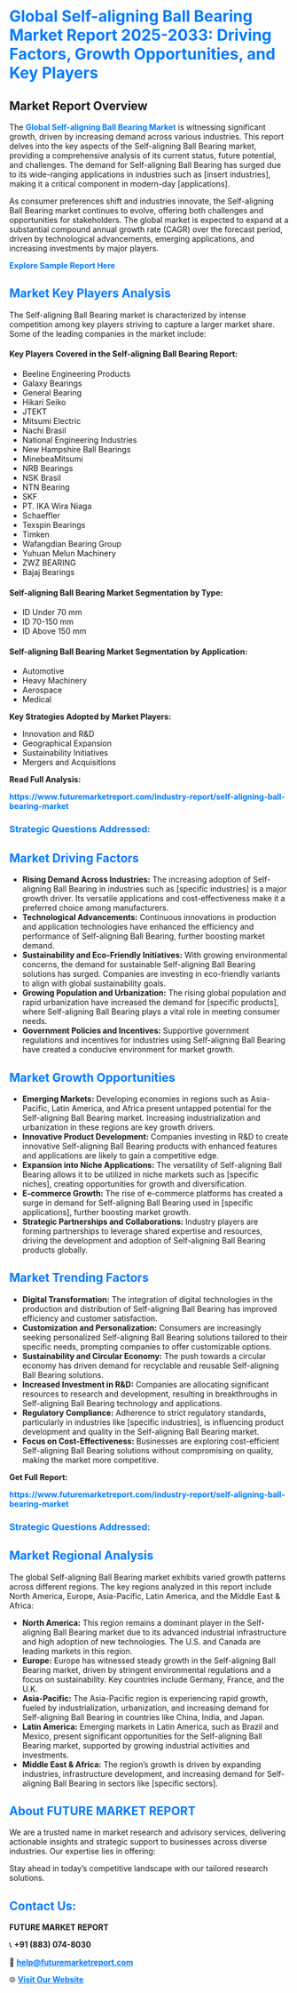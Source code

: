 <h1 style="color: #007BFF;">Global Self-aligning Ball Bearing Market Report 2025-2033: Driving Factors, Growth Opportunities, and Key Players</h1>

<section id="overview">
<h2>Market Report Overview</h2>
<p>The <a href="https://www.futuremarketreport.com/industry-report/self-aligning-ball-bearing-market" style="color: #007BFF; text-decoration: none;"><strong>Global Self-aligning Ball Bearing Market</strong></a> is witnessing significant growth, driven by increasing demand across various industries. This report delves into the key aspects of the Self-aligning Ball Bearing market, providing a comprehensive analysis of its current status, future potential, and challenges. The demand for Self-aligning Ball Bearing has surged due to its wide-ranging applications in industries such as [insert industries], making it a critical component in modern-day [applications].</p>
<p>As consumer preferences shift and industries innovate, the Self-aligning Ball Bearing market continues to evolve, offering both challenges and opportunities for stakeholders. The global market is expected to expand at a substantial compound annual growth rate (CAGR) over the forecast period, driven by technological advancements, emerging applications, and increasing investments by major players.</p>
</section>

<section id="overview">
<p><a href="https://www.futuremarketreport.com/request-sample/reportId=52243" style="color: #007BFF; text-decoration: none;"><strong>Explore Sample Report Here</strong></a></p>
</section>

<section id="key-players">
<h2 style="color: #007BFF;">Market Key Players Analysis</h2>
<p>The Self-aligning Ball Bearing market is characterized by intense competition among key players striving to capture a larger market share. Some of the leading companies in the market include:</p>
<h4>Key Players Covered in the Self-aligning Ball Bearing Report:</h4>
<ul><li>Beeline Engineering Products</li><li>Galaxy Bearings</li><li>General Bearing</li><li>Hikari Seiko</li><li>JTEKT</li><li>Mitsumi Electric</li><li>Nachi Brasil</li><li>National Engineering Industries</li><li>New Hampshire Ball Bearings</li><li>MinebeaMitsumi</li><li>NRB Bearings</li><li>NSK Brasil</li><li>NTN Bearing</li><li>SKF</li><li>PT. IKA Wira Niaga</li><li>Schaeffler</li><li>Texspin Bearings</li><li>Timken</li><li>Wafangdian Bearing Group</li><li>Yuhuan Melun Machinery</li><li>ZWZ BEARING</li><li>Bajaj Bearings</li></ul>
<h4>Self-aligning Ball Bearing Market Segmentation by Type:</h4>
<ul><li>ID Under 70 mm</li><li>ID 70-150 mm</li><li>ID Above 150 mm</li></ul>

<h4>Self-aligning Ball Bearing Market Segmentation by Application:</h4>
<ul><li>Automotive</li><li>Heavy Machinery</li><li>Aerospace</li><li>Medical</li></ul>
<p><strong>Key Strategies Adopted by Market Players:</strong></p>
<ul>
<li>Innovation and R&D</li>
<li>Geographical Expansion</li>
<li>Sustainability Initiatives</li>
<li>Mergers and Acquisitions</li>
</ul>
</section>

<section>
<p><strong>Read Full Analysis: </strong></p><a href="https://www.futuremarketreport.com/industry-report/self-aligning-ball-bearing-market" style="color: #007BFF; text-decoration: none;"><strong>https://www.futuremarketreport.com/industry-report/self-aligning-ball-bearing-market</strong></a>
<h3 style="color: #007BFF;">Strategic Questions Addressed:</h3>
</section>

<section id="driving-factors">
<h2 style="color: #007BFF;">Market Driving Factors</h2>
<ul>
<li><strong>Rising Demand Across Industries:</strong> The increasing adoption of Self-aligning Ball Bearing in industries such as [specific industries] is a major growth driver. Its versatile applications and cost-effectiveness make it a preferred choice among manufacturers.</li>
<li><strong>Technological Advancements:</strong> Continuous innovations in production and application technologies have enhanced the efficiency and performance of Self-aligning Ball Bearing, further boosting market demand.</li>
<li><strong>Sustainability and Eco-Friendly Initiatives:</strong> With growing environmental concerns, the demand for sustainable Self-aligning Ball Bearing solutions has surged. Companies are investing in eco-friendly variants to align with global sustainability goals.</li>
<li><strong>Growing Population and Urbanization:</strong> The rising global population and rapid urbanization have increased the demand for [specific products], where Self-aligning Ball Bearing plays a vital role in meeting consumer needs.</li>
<li><strong>Government Policies and Incentives:</strong> Supportive government regulations and incentives for industries using Self-aligning Ball Bearing have created a conducive environment for market growth.</li>
</ul>
</section>

<section id="growth-opportunities">
<h2 style="color: #007BFF;">Market Growth Opportunities</h2>
<ul>
<li><strong>Emerging Markets:</strong> Developing economies in regions such as Asia-Pacific, Latin America, and Africa present untapped potential for the Self-aligning Ball Bearing market. Increasing industrialization and urbanization in these regions are key growth drivers.</li>
<li><strong>Innovative Product Development:</strong> Companies investing in R&D to create innovative Self-aligning Ball Bearing products with enhanced features and applications are likely to gain a competitive edge.</li>
<li><strong>Expansion into Niche Applications:</strong> The versatility of Self-aligning Ball Bearing allows it to be utilized in niche markets such as [specific niches], creating opportunities for growth and diversification.</li>
<li><strong>E-commerce Growth:</strong> The rise of e-commerce platforms has created a surge in demand for Self-aligning Ball Bearing used in [specific applications], further boosting market growth.</li>
<li><strong>Strategic Partnerships and Collaborations:</strong> Industry players are forming partnerships to leverage shared expertise and resources, driving the development and adoption of Self-aligning Ball Bearing products globally.</li>
</ul>
</section>

<section id="trending-factors">
<h2 style="color: #007BFF;">Market Trending Factors</h2>
<ul>
<li><strong>Digital Transformation:</strong> The integration of digital technologies in the production and distribution of Self-aligning Ball Bearing has improved efficiency and customer satisfaction.</li>
<li><strong>Customization and Personalization:</strong> Consumers are increasingly seeking personalized Self-aligning Ball Bearing solutions tailored to their specific needs, prompting companies to offer customizable options.</li>
<li><strong>Sustainability and Circular Economy:</strong> The push towards a circular economy has driven demand for recyclable and reusable Self-aligning Ball Bearing solutions.</li>
<li><strong>Increased Investment in R&D:</strong> Companies are allocating significant resources to research and development, resulting in breakthroughs in Self-aligning Ball Bearing technology and applications.</li>
<li><strong>Regulatory Compliance:</strong> Adherence to strict regulatory standards, particularly in industries like [specific industries], is influencing product development and quality in the Self-aligning Ball Bearing market.</li>
<li><strong>Focus on Cost-Effectiveness:</strong> Businesses are exploring cost-efficient Self-aligning Ball Bearing solutions without compromising on quality, making the market more competitive.</li>
</ul>
</section>

<section>
<p><strong>Get Full Report: </strong></p><a href="https://www.futuremarketreport.com/industry-report/self-aligning-ball-bearing-market" style="color: #007BFF; text-decoration: none;"><strong>https://www.futuremarketreport.com/industry-report/self-aligning-ball-bearing-market</strong></a>
<h3 style="color: #007BFF;">Strategic Questions Addressed:</h3>
</section>


<section id="regional-analysis">
<h2 style="color: #007BFF;">Market Regional Analysis</h2>
<p>The global Self-aligning Ball Bearing market exhibits varied growth patterns across different regions. The key regions analyzed in this report include North America, Europe, Asia-Pacific, Latin America, and the Middle East & Africa:</p>
<ul>
<li><strong>North America:</strong> This region remains a dominant player in the Self-aligning Ball Bearing market due to its advanced industrial infrastructure and high adoption of new technologies. The U.S. and Canada are leading markets in this region.</li>
<li><strong>Europe:</strong> Europe has witnessed steady growth in the Self-aligning Ball Bearing market, driven by stringent environmental regulations and a focus on sustainability. Key countries include Germany, France, and the U.K.</li>
<li><strong>Asia-Pacific:</strong> The Asia-Pacific region is experiencing rapid growth, fueled by industrialization, urbanization, and increasing demand for Self-aligning Ball Bearing in countries like China, India, and Japan.</li>
<li><strong>Latin America:</strong> Emerging markets in Latin America, such as Brazil and Mexico, present significant opportunities for the Self-aligning Ball Bearing market, supported by growing industrial activities and investments.</li>
<li><strong>Middle East & Africa:</strong> The region’s growth is driven by expanding industries, infrastructure development, and increasing demand for Self-aligning Ball Bearing in sectors like [specific sectors].</li>
</ul>
</section>

<footer>
<h2 style="color: #007BFF;">About FUTURE MARKET REPORT</h2>
<p>We are a trusted name in market research and advisory services, delivering actionable insights and strategic support to businesses across diverse industries. Our expertise lies in offering:</p>

<p>Stay ahead in today’s competitive landscape with our tailored research solutions.</p>

<h2 style="color: #007BFF;">Contact Us:</h2>
<p><strong>FUTURE MARKET REPORT</strong></p>
<p>📞 <strong>+91 (883) 074-8030</strong></p>
<p>📧 <strong><a href="mailto:help@futuremarketreport.com" style="color: #007BFF;">help@futuremarketreport.com</a></strong></p>
<p>🌐 <strong><a href="https://www.futuremarketreport.com/" style="color: #007BFF;">Visit Our Website</a></strong></p>
</footer>
